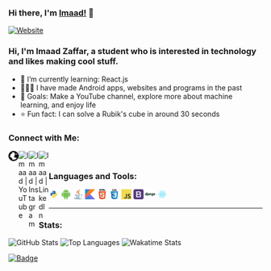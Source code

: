 ### Hi there, I'm [Imaad!][website] 🤩

[![Website](https://img.shields.io/website?label=iszaffar.com&style=for-the-badge&url=https%3A%2F%2Fiszaffar.com)][website]

### Hi, I'm Imaad Zaffar, a student who is interested in technology and likes making cool stuff.

- 🚀 I’m currently learning: React.js 
- 👨🏽‍💻 I have made Android apps, websites and programs in the past
- 🎯 Goals: Make a YouTube channel, explore more about machine learning, and enjoy life
- ⭐️ Fun fact: I can solve a Rubik's cube in around 30 seconds

### Connect with Me:

[<img align="left" alt="Imaad | Website" width="20px" src="https://raw.githubusercontent.com/iconic/open-iconic/master/svg/globe.svg" />][website]
[<img align="left" alt="Imaad | YouTube" width="20px" src="https://cdn.jsdelivr.net/npm/simple-icons@v3/icons/youtube.svg" />][youtube]
[<img align="left" alt="Imaad | Instagram" width="20px" src="https://cdn.jsdelivr.net/npm/simple-icons@v3/icons/instagram.svg" />][instagram]
[<img align="left" alt="Imaad | LinkedIn" width="20px" src="https://cdn.jsdelivr.net/npm/simple-icons@v3/icons/linkedin.svg" />][linkedin]

<br />

### Languages and Tools:

<code><img height="20" src="https://raw.githubusercontent.com/github/explore/80688e429a7d4ef2fca1e82350fe8e3517d3494d/topics/python/python.png"></code>
<code><img height="20" src="https://raw.githubusercontent.com/github/explore/80688e429a7d4ef2fca1e82350fe8e3517d3494d/topics/android/android.png"></code>
<code><img height="20" src="https://raw.githubusercontent.com/github/explore/80688e429a7d4ef2fca1e82350fe8e3517d3494d/topics/java/java.png"></code>
<code><img height="20" src="https://raw.githubusercontent.com/github/explore/80688e429a7d4ef2fca1e82350fe8e3517d3494d/topics/kotlin/kotlin.png"></code>
<code><img height="20" src="https://raw.githubusercontent.com/github/explore/80688e429a7d4ef2fca1e82350fe8e3517d3494d/topics/html/html.png"></code>
<code><img height="20" src="https://raw.githubusercontent.com/github/explore/80688e429a7d4ef2fca1e82350fe8e3517d3494d/topics/css/css.png"></code>
<code><img height="20" src="https://raw.githubusercontent.com/github/explore/80688e429a7d4ef2fca1e82350fe8e3517d3494d/topics/javascript/javascript.png"></code>
<code><img height="20" src="https://raw.githubusercontent.com/github/explore/80688e429a7d4ef2fca1e82350fe8e3517d3494d/topics/bootstrap/bootstrap.png"></code>
<code><img height="20" src="https://raw.githubusercontent.com/github/explore/80688e429a7d4ef2fca1e82350fe8e3517d3494d/topics/django/django.png"></code>
<code><img height="20" src="https://raw.githubusercontent.com/github/explore/80688e429a7d4ef2fca1e82350fe8e3517d3494d/topics/react/react.png"></code>

---

### Stats:

![GitHub Stats](https://github-readme-stats.vercel.app/api?username=zafaris&theme=onedark&count_private=true&show_icons=true)
![Top Languages](https://github-readme-stats.vercel.app/api/top-langs/?username=zafaris&theme=onedark)
![Wakatime Stats](https://github-readme-stats.vercel.app/api/wakatime?username=zafaris)

[![Badge](https://img.shields.io/static/v1?label=zafaris&message=dev&style=for-the-badge&labelColor=cornflowerblue&color=blueviolet)][website]

[website]: https://iszaffar.com
[youtube]: https://youtube.com/channel/UCRGp4IcgPuOIJ9aIYCh2VAA
[instagram]: https://instagram.com/zafaris_yt
[linkedin]: https://linkedin.com/in/imaad-zaffar
